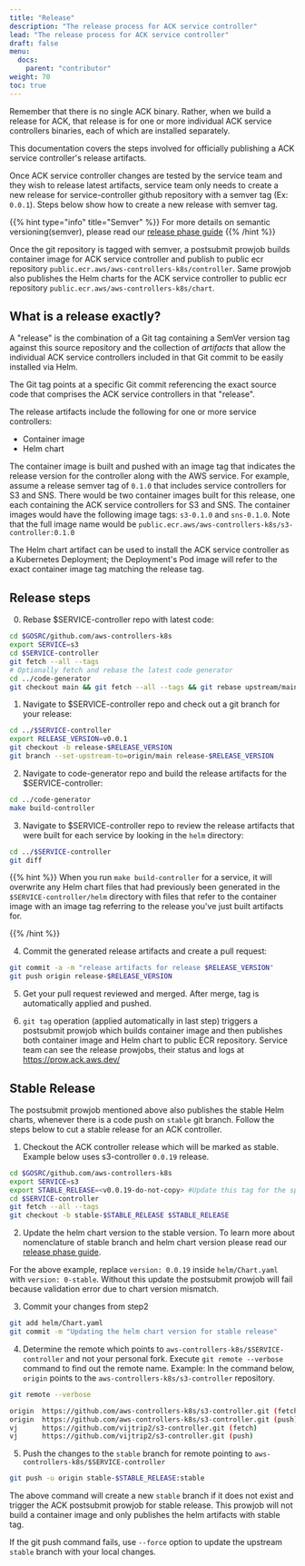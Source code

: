 ```yaml
---
title: "Release"
description: "The release process for ACK service controller"
lead: "The release process for ACK service controller"
draft: false
menu:
  docs:
    parent: "contributor"
weight: 70
toc: true
---
```


Remember that there is no single ACK binary. Rather, when we build a release
for ACK, that release is for one or more individual ACK service controllers
binaries, each of which are installed separately.

This documentation covers the steps involved for officially publishing
a ACK service controller's release artifacts.

Once ACK service controller changes are tested by the service team and they wish to
release latest artifacts, service team only needs to create a new release for service-controller
github repository with a semver tag (Ex: `0.0.1`).
Steps below show how to create a new release with semver tag.

{{% hint type="info" title="Semver" %}}
For more details on semantic versioning(semver), please read our [release phase guide](../../community/releases/)
{{% /hint %}}

Once the git repository is tagged with semver, a postsubmit prowjob builds 
container image for ACK service controller and publish to public ecr repository `public.ecr.aws/aws-controllers-k8s/controller`.
Same prowjob also publishes the Helm charts for the ACK service controller to
public ecr repository `public.ecr.aws/aws-controllers-k8s/chart`.

## What is a release exactly?

A "release" is the combination of a Git tag containing a SemVer version tag
against this source repository and the collection of *artifacts* that allow the
individual ACK service controllers included in that Git commit to be easily
installed via Helm.

The Git tag points at a specific Git commit referencing the exact source code
that comprises the ACK service controllers in that "release".

The release artifacts include the following for one or more service
controllers:

* Container image
* Helm chart

The container image is built and pushed with an image tag that indicates the
release version for the controller along with the AWS service. For example,
assume a release semver tag of `0.1.0` that includes service controllers for
S3 and SNS. There would be two container images built for this release, one each
containing the ACK service controllers for S3 and SNS. The container images would
have the following image tags: `s3-0.1.0` and `sns-0.1.0`. Note
that the full image name would be
`public.ecr.aws/aws-controllers-k8s/s3-controller:0.1.0`

The Helm chart artifact can be used to install the ACK service controller as a
Kubernetes Deployment; the Deployment's Pod image will refer to the exact
container image tag matching the release tag.

## Release steps

0) Rebase $SERVICE-controller repo with latest code:
```bash
cd $GOSRC/github.com/aws-controllers-k8s
export SERVICE=s3
cd $SERVICE-controller
git fetch --all --tags
# Optionally fetch and rebase the latest code generator
cd ../code-generator
git checkout main && git fetch --all --tags && git rebase upstream/main
```

1) Navigate to $SERVICE-controller repo and check out a git branch for your release:
```bash
cd ../$SERVICE-controller
export RELEASE_VERSION=v0.0.1
git checkout -b release-$RELEASE_VERSION
git branch --set-upstream-to=origin/main release-$RELEASE_VERSION
```

2) Navigate to code-generator repo and build the release artifacts for the $SERVICE-controller:
```bash
cd ../code-generator
make build-controller
```


3) Navigate to $SERVICE-controller repo to review the release artifacts that were built for each service by looking in the `helm`
directory:
```bash
cd ../$SERVICE-controller
git diff
```

{{% hint %}}
When you run `make build-controller` for a service, it will overwrite any
Helm chart files that had previously been generated in the `$SERVICE-controller/helm`
directory with files that refer to the container image with an image tag
referring to the release you've just built artifacts for.

{{% /hint %}}

4) Commit the generated release artifacts and create a pull request:
```bash
git commit -a -m "release artifacts for release $RELEASE_VERSION"
git push origin release-$RELEASE_VERSION
```

5) Get your pull request reviewed and merged. After merge, tag is automatically applied and pushed.

6) `git tag` operation (applied automatically in last step) triggers a postsubmit prowjob which builds container image and then publishes
both container image and Helm chart to public ECR repository.
Service team can see the release prowjobs, their status and logs at https://prow.ack.aws.dev/

## Stable Release
The postsubmit prowjob mentioned above also publishes the stable Helm charts,
whenever there is a code push on `stable` git branch. Follow the steps below
to cut a stable release for an ACK controller.

1) Checkout the ACK controller release which will be marked as stable.
Example below uses s3-controller `0.0.19` release.
```bash
cd $GOSRC/github.com/aws-controllers-k8s
export SERVICE=s3
export STABLE_RELEASE=<v0.0.19-do-not-copy> #Update this tag for the specific controller
cd $SERVICE-controller
git fetch --all --tags
git checkout -b stable-$STABLE_RELEASE $STABLE_RELEASE
```

2) Update the helm chart version to the stable version. To learn more about
nomenclature of stable branch and helm chart version please read our
[release phase guide](../../community/releases/).

For the above example, replace `version: 0.0.19` inside `helm/Chart.yaml`
with `version: 0-stable`. Without this update the postsubmit prowjob will
fail because validation error due to chart version mismatch.

3) Commit your changes from step2
```bash
git add helm/Chart.yaml
git commit -m "Updating the helm chart version for stable release"
```

4) Determine the remote which points to `aws-controllers-k8s/$SERVICE-controller`
and not your personal fork. Execute `git remote --verbose` command to find out the
remote name. Example: In the command below, `origin` points to the
`aws-controllers-k8s/s3-controller` repository.

```bash
git remote --verbose

origin  https://github.com/aws-controllers-k8s/s3-controller.git (fetch)
origin  https://github.com/aws-controllers-k8s/s3-controller.git (push)
vj      https://github.com/vijtrip2/s3-controller.git (fetch)
vj      https://github.com/vijtrip2/s3-controller.git (push)
```

5) Push the changes to the `stable` branch for remote pointing to
`aws-controllers-k8s/$SERVICE-controller`
```bash
git push -u origin stable-$STABLE_RELEASE:stable
```
The above command will create a new `stable` branch if it does not exist
and trigger the ACK postsubmit prowjob for stable release. This prowjob will
not build a container image and only publishes the helm artifacts with stable tag.

If the git push command fails, use `--force` option to update the upstream
`stable` branch with your local changes.

